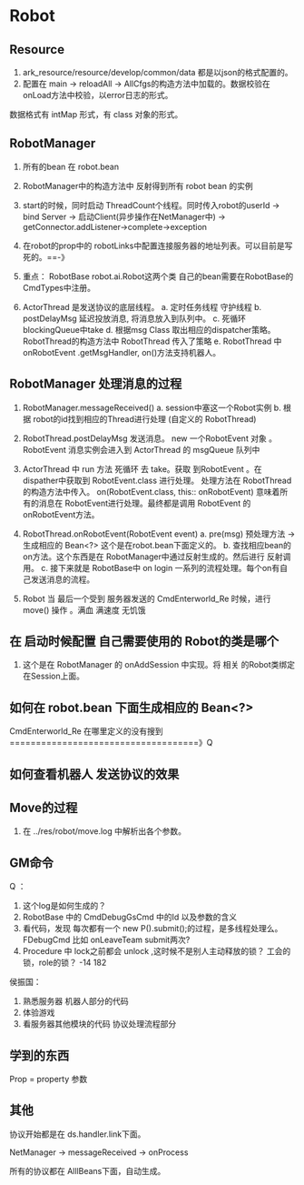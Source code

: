 
# Robot
## Resource 



1. ark_resource/resource/develop/common/data 都是以json的格式配置的。
2. 配置在 main -> reloadAll -> AllCfgs的构造方法中加载的。数据校验在 onLoad方法中校验，以error日志的形式。

数据格式有 intMap 形式，有 class 对象的形式。

## RobotManager

1. 所有的bean 在 robot.bean
2. RobotManager中的构造方法中 反射得到所有 robot bean 的实例
3. start的时候，同时启动 ThreadCount个线程。同时传入robot的userId -> bind Server -> 启动Client(异步操作在NetManager中) -> getConnector.addListener->complete->exception
4. 在robot的prop中的 robotLinks中配置连接服务器的地址列表。可以目前是写死的。==-》
5. 重点： RobotBase robot.ai.Robot这两个类
          自己的bean需要在RobotBase的CmdTypes中注册。

6. ActorThread 是发送协议的底层线程。
        a. 定时任务线程 守护线程
        b. postDelayMsg 延迟投放消息, 将消息放入到队列中。
        c. 死循环 blockingQueue中take
        d. 根据msg Class 取出相应的dispatcher策略。RobotThread的构造方法中 RobotThread 传入了策略
        e. RobotThread 中 onRobotEvent .getMsgHandler, on()方法支持机器人。


## RobotManager 处理消息的过程

1. RobotManager.messageReceived()
        a. session中塞这一个Robot实例
        b. 根据 robot的id找到相应的Thread进行处理 (自定义的 RobotThread)
2.  RobotThread.postDelayMsg 发送消息。 new 一个RobotEvent 对象 。RobotEvent 消息实例会进入到 ActorThread 的 msgQueue 队列中
3. ActorThread 中 run 方法 死循环 去 take。获取 到RobotEvent 。在dispather中获取到 RobotEvent.class 进行处理。 处理方法在 RobotThread 
   的构造方法中传入。 on(RobotEvent.class, this:: onRobotEvent) 意味着所有的消息在 RobotEvent进行处理。最终都是调用 RobotEvent 的 onRobotEvent方法。
4. RobotThread.onRobotEvent(RobotEvent event) 
        a. pre(msg) 预处理方法 -> 生成相应的 Bean<?> 这个是在robot.bean下面定义的。
        b. 查找相应bean的on方法。这个东西是在 RobotManager中通过反射生成的。然后进行 反射调用。
        c. 接下来就是 RobotBase中 on login 一系列的流程处理。每个on有自己发送消息的流程。
        
5. Robot 当 最后一个受到 服务器发送的 CmdEnterworld_Re 时候，进行move() 操作 。满血 满速度 无饥饿


## 在 启动时候配置 自己需要使用的 Robot的类是哪个
1. 这个是在 RobotManager 的 onAddSession 中实现。将 相关 的Robot类绑定在Session上面。


## 如何在 robot.bean 下面生成相应的 Bean<?>

CmdEnterworld_Re 在哪里定义的没有搜到 ====================================》Q


## 如何查看机器人 发送协议的效果

  





## Move的过程

1. 在 ../res/robot/move.log 中解析出各个参数。



## GM命令



Q ：

1. 这个log是如何生成的？
2. RobotBase 中的 CmdDebugGsCmd 中的Id 以及参数的含义
3. 看代码，发现 每次都有一个 new P().submit();的过程，是多线程处理么。 FDebugCmd 比如 onLeaveTeam submit两次?
4. Procedure 中 lock之前都会 unlock ,这时候不是别人主动释放的锁？ 工会的锁，role的锁？
-14 182

侯振国：
1. 熟悉服务器 机器人部分的代码
2. 体验游戏
3. 看服务器其他模块的代码 协议处理流程部分


## 学到的东西 

Prop = property 参数 


## 其他

协议开始都是在 ds.handler.link下面。

NetManager -> messageReceived -> onProcess

所有的协议都在 AlllBeans下面，自动生成。
